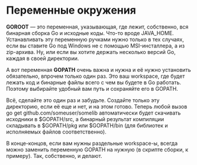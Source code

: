 # Переменные окружения

&#x20;**GOROOT** — это переменная, указывающая, где лежит, собственно, вся бинарная сборка Go и исходные коды. Что-то вроде JAVA\_HOME. Устанавливать эту переменную ручками нужно только в тех случаях, если вы ставите Go под Windows не с помощью MSI-инсталлера, а из zip-архива. Ну, или если вы хотите держать несколько версий Go, каждая в своей директории.

&#x20;А вот переменная **GOPATH** очень важна и нужна и её нужно установить обязательно, впрочем только один раз. Это ваш workspace, где будет лежать код и бинарные файлы всего с чем вы будете в Go работать. Поэтому выбирайте удобный вам путь и сохраняйте его в GOPATH.

Всё, сделайте это один раз и забудьте. Создайте только эту директорию, если её еще и нет, и на этом готово. Теперь любой вызов go get github.com/someuser/somelib автоматически будет скачивать исходники в $GOPATH/src, а бинарный результат компиляции складывать в $GOPATH/pkg или $GOPATH/bin (для библиотек и исполняемых файлов соответственно).

В конце-концов, если вам нужны раздельные workspace-ы, всегда можно заменить переменную GOPATH на нужную (в скрипте сборки, к примеру). Так, собственно, и делают.

